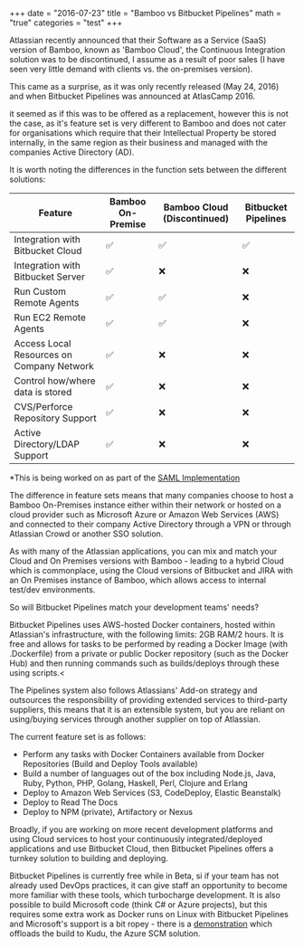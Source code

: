 +++
date = "2016-07-23"
title = "Bamboo vs Bitbucket Pipelines"
math = "true"
categories = "test"
+++

Atlassian recently announced that their Software as a Service (SaaS) version of Bamboo, known as 'Bamboo Cloud', the Continuous Integration solution was to be discontinued, I assume as a result of poor sales (I have seen very little demand with clients vs. the on-premises version).

This came as a surprise, as it was only recently released (May 24, 2016) and when Bitbucket Pipelines was announced at AtlasCamp 2016.

it seemed as if this was to be offered as a replacement, however this is not the case, as it's feature set is very different to Bamboo and does not cater for organisations which require that their Intellectual Property be stored internally, in the same region as their business and managed with the companies Active Directory (AD).

It is worth noting the differences in the function sets between the different solutions:

| Feature                                   | Bamboo On-Premise | Bamboo Cloud (Discontinued) | Bitbucket Pipelines |
|-------------------------------------------|-------------------|-----------------------------|---------------------|
| Integration with Bitbucket Cloud          | ✅                | ✅                          | ✅                  |
| Integration with Bitbucket Server         | ✅                | ❌                          | ❌                  |
| Run Custom Remote Agents                  | ✅                | ✅                          | ❌                  |
| Run EC2 Remote Agents                     | ✅                | ✅                          | ❌                  |
| Access Local Resources on Company Network | ✅                | ❌                          | ❌                  |
| Control how/where data is stored          | ✅                | ❌                          | ❌                  |
| CVS/Perforce Repository Support           | ✅                | ❌                          | ❌                  |
| Active Directory/LDAP Support             | ✅                | ❌                          | ❌                  |

\*This is being worked on as part of the [SAML Implementation](https://jira.atlassian.com/browse/ID-80)

The difference in feature sets means that many companies choose to host a Bamboo On-Premises instance either within their network or hosted on a cloud provider such as Microsoft Azure or Amazon Web Services (AWS) and connected to their company Active Directory through a VPN or through Atlassian Crowd or another SSO solution.

As with many of the Atlassian applications, you can mix and match your Cloud and On Premises versions with Bamboo - leading to a hybrid Cloud which is commonplace, using the Cloud versions of Bitbucket and JIRA with an On Premises instance of Bamboo, which allows access to internal test/dev environments.

So will Bitbucket Pipelines match your development teams' needs?

Bitbucket Pipelines uses AWS-hosted Docker containers, hosted within Atlassian's infrastructure, with the following limits: 2GB RAM/2 hours. It is free and allows for tasks to be performed by reading a Docker Image (with .Dockerfile) from a private or public Docker repository (such as the Docker Hub) and then running commands such as builds/deploys through these using scripts.<

The Pipelines system also follows Atlassians' Add-on strategy and outsources the responsibility of providing extended services to third-party suppliers, this means that it is an extensible system, but you are reliant on using/buying services through another supplier on top of Atlassian.

The current feature set is as follows:

* Perform any tasks with Docker Containers available from Docker Repositories (Build and Deploy Tools available)
* Build a number of languages out of the box including Node.js, Java, Ruby, Python, PHP, Golang, Haskell, Perl, Clojure and Erlang
* Deploy to Amazon Web Services (S3, CodeDeploy, Elastic Beanstalk)
* Deploy to Read The Docs
* Deploy to NPM (private), Artifactory or Nexus

Broadly, if you are working on more recent development platforms and using Cloud services to host your continuously integrated/deployed applications and use Bitbucket Cloud, then Bitbucket Pipelines offers a turnkey solution to building and deploying.

Bitbucket Pipelines is currently free while in Beta, si if your team has not already used DevOps practices, it can give staff an opportunity to become more familiar with these tools, which turbocharge development. It is also possible to build Microsoft code (think C# or Azure projects), but this requires some extra work as Docker runs on Linux with Bitbucket Pipelines and Microsoft's support is a bit ropey - there is a [demonstration](https://azure.microsoft.com/en-gb/blog/continuous-integration-delivery-of-web-apps-from-atlassian-bitbucket/) which offloads the build to Kudu, the Azure SCM solution.